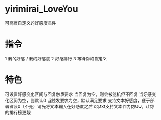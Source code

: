 # yirimirai_LoveYou
 可高度自定义的好感度插件

# 指令
1.我的好感 / 我的好感度
2.好感排行
3.等待你的自定义

# 特色
可设置好感变化区间与回复触发要求
当回复为空，则会被随机但不回复
当好感变化区间为空，则默认0
当触发要求为空，默认满足要求
支持文本好感度，便于部署者装b（不是）请先将文本输入在好感度之后
qq.txt支持文本作为伪QQ，让你的排行榜更靓